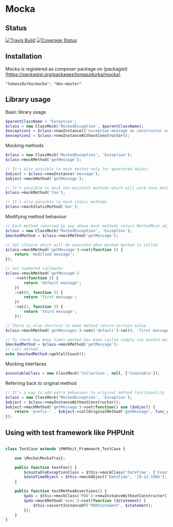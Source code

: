 Mocka
=====

Status
------
[![Travis Build](https://api.travis-ci.org/tomaszdurka/mocka.png)](https://travis-ci.org/tomaszdurka/mocka)
[![Coverage Status](https://coveralls.io/repos/tomaszdurka/mocka/badge.png)](https://coveralls.io/r/tomaszdurka/mocka)

Installation
------------

Mocka is registered as composer package on (packagist)[https://packagist.org/packages/tomaszdurka/mocka].
```
"tomaszdurka/mocka": "dev-master"
```

Library usage
-----

Basic library usage

```php
$parentClassName = 'Exception';
$class = new ClassMock('MockedException', $parentClassName);
$exception1 = $class->newInstance(['exception message as constructor argument']);
$exception2 = $class->newInstanceWithoutConstructor();
```

Mocking methods
```php
$class = new ClassMock('MockedException', 'Exception');
$class->mockMethod('getMessage');

// It's also possible to mock method only for generated object
$object = $class->newInstance('message');
$object->mockMethod('getMessage');

// It's possible to mock non-existent methods which will work once mocked
$class->mockMethod('foo');

// It's also possible to mock static methods
$class->mockStaticMethod('bar');
```

Modifying method behaviour
```php
// Each method returned by any above mock methods return MethodMock object which can be manipulated
$class = new ClassMock('MockedException', 'Exception');
$mockedMethod = $class->mockMethod('getMessage');

// Set closure which will be executed when mocked method is called
$class->mockMethod('getMessage')->set(function () {
    return 'modified message';
});

// Set numbered callbacks
$class->mockMethod('getMessage')
    ->set(function () {
        return 'default message';
    })
    ->at(0, function () {
        return 'first message';
    })
    ->at(2, function () {
        return 'third message';
    });

// There is also shortcut to make method return certain value
$class->mockMethod('getMessages')->set('default')->at(0, 'first message');

// To check how many times method has been called simply use mocked method object
$mockedMethod = $class->mockMethod('getMessage');
// call method...
echo $mockedMethod->getCallCount();
```

Mocking interfaces
```php
$countableClass = new ClassMock('Collection', null, ['Countable']);
```

Referring back to original method
```php
// It's a way to add extra behaviour to original method functionality
$class = new ClassMock('MockedException', 'Exception');
$object = $class->newInstanceWithoutConstructor();
$object->mockMethod('getMessage')->set(function() use ($object) {
    return 'prefix-' . $object->callOriginalMethod('getMessage', func_get_args());
});
```

Using with test framework like PHPUnit
--------------------------------------
```php

class TestCase extends \PHPUnit_Framework_TestCase {

    use \Mocka\MockaTrait;

    public function testFoo() {
        $countableExceptionClass = $this->mockClass('DateTime', ['Countable']);
        $dateTimeObject = $this->mockObject('DateTime', '29-12-1984');
    }

    public function testMethodAssertions() {
        $pdo = $this->mockClass('PDO')->newInstanceWithoutConstructor();
        $pdo->mockMethod('exec')->set(function ($statement) {
            $this->assertInstanceOf('PDOStatement', $statement);
        });
    }
}
```
